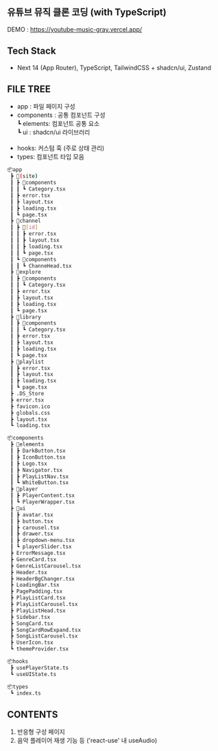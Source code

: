 
## 유튜브 뮤직 클론 코딩 (with TypeScript)
DEMO : https://youtube-music-gray.vercel.app/

## Tech Stack
- Next 14 (App Router), TypeScript, TailwindCSS + shadcn/ui, Zustand

## FILE TREE
- app : 파일 페이지 구성
- components : 공통 컴포넌트 구성 <br/>
  ┗ elements: 컴포넌트 공통 요소 <br/>
  ┗ ui : shadcn/ui 라이브러리 <br/><br/>
- hooks: 커스텀 훅 (주로 상태 관리)
- types: 컴포넌트 타입 모음

```bash
📦app
 ┣ 📂(site)
 ┃ ┣ 📂components
 ┃ ┃ ┗ Category.tsx
 ┃ ┣ error.tsx
 ┃ ┣ layout.tsx
 ┃ ┣ loading.tsx
 ┃ ┗ page.tsx
 ┣ 📂channel
 ┃ ┣ 📂[id]
 ┃ ┃ ┣ error.tsx
 ┃ ┃ ┣ layout.tsx
 ┃ ┃ ┣ loading.tsx
 ┃ ┃ ┗ page.tsx
 ┃ ┗ 📂components
 ┃ ┃ ┗ ChanneHead.tsx
 ┣ 📂explore
 ┃ ┣ 📂components
 ┃ ┃ ┗ Category.tsx
 ┃ ┣ error.tsx
 ┃ ┣ layout.tsx
 ┃ ┣ loading.tsx
 ┃ ┗ page.tsx
 ┣ 📂library
 ┃ ┣ 📂components
 ┃ ┃ ┗ Category.tsx
 ┃ ┣ error.tsx
 ┃ ┣ layout.tsx
 ┃ ┣ loading.tsx
 ┃ ┗ page.tsx
 ┣ 📂playlist
 ┃ ┣ error.tsx
 ┃ ┣ layout.tsx
 ┃ ┣ loading.tsx
 ┃ ┗ page.tsx
 ┣ .DS_Store
 ┣ error.tsx
 ┣ favicon.ico
 ┣ globals.css
 ┣ layout.tsx
 ┗ loading.tsx

📦components
 ┣ 📂elements
 ┃ ┣ DarkButton.tsx
 ┃ ┣ IconButton.tsx
 ┃ ┣ Logo.tsx
 ┃ ┣ Navigator.tsx
 ┃ ┣ PlayListNav.tsx
 ┃ ┗ WhiteButton.tsx
 ┣ 📂player
 ┃ ┣ PlayerContent.tsx
 ┃ ┗ PlayerWrapper.tsx
 ┣ 📂ui
 ┃ ┣ avatar.tsx
 ┃ ┣ button.tsx
 ┃ ┣ carousel.tsx
 ┃ ┣ drawer.tsx
 ┃ ┣ dropdown-menu.tsx
 ┃ ┗ playerSlider.tsx
 ┣ ErrorMessage.tsx
 ┣ GenreCard.tsx
 ┣ GenreListCarousel.tsx
 ┣ Header.tsx
 ┣ HeaderBgChanger.tsx
 ┣ LoadingBar.tsx
 ┣ PagePadding.tsx
 ┣ PlayListCard.tsx
 ┣ PlayListCarousel.tsx
 ┣ PlayListHead.tsx
 ┣ Sidebar.tsx
 ┣ SongCard.tsx
 ┣ SongCardRowExpand.tsx
 ┣ SongListCarousel.tsx
 ┣ UserIcon.tsx
 ┗ themeProvider.tsx

📦hooks
 ┣ usePlayerState.ts
 ┗ useUIState.ts

📦types
 ┗ index.ts
```

## CONTENTS
1. 반응형 구성 페이지
2. 음악 플레이어 재생 기능 등 ('react-use' 내 useAudio)
